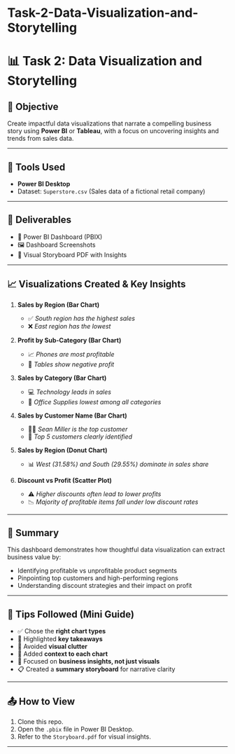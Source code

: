 ﻿# Task-2-Data-Visualization-and-Storytelling


# 📊 Task 2: Data Visualization and Storytelling

## 🎯 Objective
Create impactful data visualizations that narrate a compelling business story using **Power BI** or **Tableau**, with a focus on uncovering insights and trends from sales data.

---

## 🧰 Tools Used
- **Power BI Desktop**
- Dataset: `Superstore.csv` (Sales data of a fictional retail company)

---

## 📂 Deliverables
- 📁 Power BI Dashboard (PBIX)
- 🖼️ Dashboard Screenshots
- 📄 Visual Storyboard PDF with Insights

---

## 📈 Visualizations Created & Key Insights

1. **Sales by Region (Bar Chart)**
   - ✅ *South region has the highest sales*
   - ❌ *East region has the lowest*

2. **Profit by Sub-Category (Bar Chart)**
   - 📈 *Phones are most profitable*
   - 🔻 *Tables show negative profit*

3. **Sales by Category (Bar Chart)**
   - 💻 *Technology leads in sales*
   - 📝 *Office Supplies lowest among all categories*

4. **Sales by Customer Name (Bar Chart)**
   - 🧑‍💼 *Sean Miller is the top customer*
   - 🎯 *Top 5 customers clearly identified*

5. **Sales by Region (Donut Chart)**
   - 📊 *West (31.58%) and South (29.55%) dominate in sales share*

6. **Discount vs Profit (Scatter Plot)**
   - ⚠️ *Higher discounts often lead to lower profits*
   - 📉 *Majority of profitable items fall under low discount rates*

---

## 📝 Summary
This dashboard demonstrates how thoughtful data visualization can extract business value by:
- Identifying profitable vs unprofitable product segments
- Pinpointing top customers and high-performing regions
- Understanding discount strategies and their impact on profit

---

## 🧠 Tips Followed (Mini Guide)
- ✅ Chose the **right chart types**
- 🎯 Highlighted **key takeaways**
- 🧼 Avoided **visual clutter**
- 📌 Added **context to each chart**
- 💼 Focused on **business insights, not just visuals**
- 📋 Created a **summary storyboard** for narrative clarity

---

## 📤 How to View
1. Clone this repo.
2. Open the `.pbix` file in Power BI Desktop.
3. Refer to the `Storyboard.pdf` for visual insights.

---


